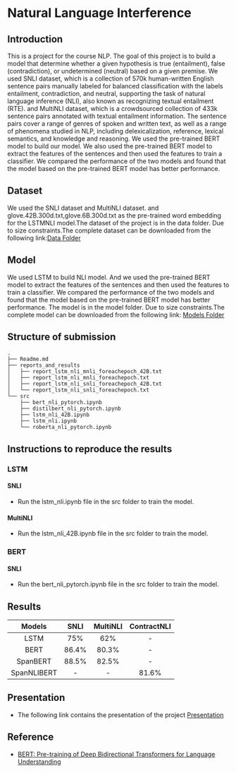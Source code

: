 # Natural Language Interference

## Introduction

This is a project for the course NLP. The goal of this project is to build a model that determine whether a given hypothesis is true (entailment), false (contradiction), or undetermined (neutral) based on a given premise. We used SNLI dataset, which is a collection of 570k human-written English sentence pairs manually labeled for balanced classification with the labels entailment, contradiction, and neutral, supporting the task of natural language inference (NLI), also known as recognizing textual entailment (RTE). and MultiNLI dataset, which is a crowdsourced collection of 433k sentence pairs annotated with textual entailment information. The sentence pairs cover a range of genres of spoken and written text, as well as a range of phenomena studied in NLP, including delexicalization, reference, lexical semantics, and knowledge and reasoning. We used the pre-trained BERT model to build our model. We also used the pre-trained BERT model to extract the features of the sentences and then used the features to train a classifier. We compared the performance of the two models and found that the model based on the pre-trained BERT model has better performance.

## Dataset

We used the SNLI dataset and MultiNLI dataset. and glove.42B.300d.txt,glove.6B.300d.txt as the pre-trained word embedding for the LSTMNLI model.The dataset of the project is in the data folder. Due to size constraints.The complete dataset can be downloaded from the following link:[Data Folder](https://iiitaphyd-my.sharepoint.com/:f:/g/personal/veera_sree_students_iiit_ac_in/EifQa3zOM9xBkcPjlE9dpv8BKb083Jv0NQQxb2aotSQAxg?e=qVRXhH)

## Model

We used LSTM to build NLI model. And we used the pre-trained BERT model to extract the features of the sentences and then used the features to train a classifier. We compared the performance of the two models and found that the model based on the pre-trained BERT model has better performance. The model is in the model folder. Due to size constraints.The complete model can be downloaded from the following link: [Models Folder](https://iiitaphyd-my.sharepoint.com/:f:/g/personal/veera_sree_students_iiit_ac_in/EinkwmUqtrxLuLKfgMiPRkkBb1EQFUlS9psmasBsFfjjhA?e=q5T4ce)

## Structure of submission

```
.
├── Readme.md
├── reports_and_results
│   ├── report_lstm_nli_mnli_foreachepoch_42B.txt
│   ├── report_lstm_nli_mnli_foreachepoch.txt
│   ├── report_lstm_nli_snli_foreachepoch_42B.txt
│   └── report_lstm_nli_snli_foreachepoch.txt
└── src
    ├── bert_nli_pytorch.ipynb
    ├── distilbert_nli_pytorch.ipynb
    ├── lstm_nli_42B.ipynb
    ├── lstm_nli.ipynb
    └── roberta_nli_pytorch.ipynb
```
## Instructions to reproduce the results

### LSTM

#### SNLI

- Run the lstm_nli.ipynb file in the src folder to train the model.

#### MultiNLI

- Run the lstm_nli_42B.ipynb file in the src folder to train the model.

### BERT

#### SNLI

- Run the bert_nli_pytorch.ipynb file in the src folder to train the model.


## Results

|    Models   |  SNLI | MultiNLI | ContractNLI |
|:-----------:|:-----:|:--------:|:-----------:|
|     LSTM    |  75%  |    62%   |      -      |
|     BERT    | 86.4% |   80.3%  |      -      |
|   SpanBERT  | 88.5% |   82.5%  |      -      |
| SpanNLIBERT |   -   |     -    |    81.6%    |
## Presentation
- The following link contains the presentation of the project [Presentation](https://iiitaphyd-my.sharepoint.com/:p:/g/personal/sri_ram_students_iiit_ac_in/ERZQiqSlufZCt4w3N5P2bGoBkJP3pC9tkha3umt5dcT6tQ?e=DkS6n1)

## Reference

- [BERT: Pre-training of Deep Bidirectional Transformers for Language Understanding](https://arxiv.org/abs/1810.04805)
